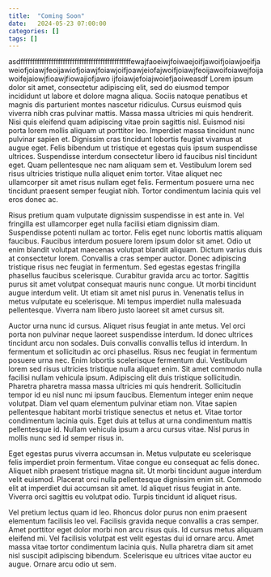 ```yaml
---
title:  "Coming Soon"
date:   2024-05-23 07:00:00
categories: []
tags: []
---
```

asdfffffffffffffffffffffffffffffffffffffffffffffffewajfaoeiwjfoiwaejoifjawoifjoiawjoeifjaweiofjoiawjfeoijawiofjoiawjfoiawjoifjoawjeiofajwoifjoiawjfeoijawoifoiawejfoijawoifejaiowjfioawjfiowajiofjawo ijfoiawjefoiajwoiefjaoiweasdf
Lorem ipsum dolor sit amet, consectetur adipiscing elit, sed do eiusmod tempor incididunt ut labore et dolore magna aliqua. Sociis natoque penatibus et magnis dis parturient montes nascetur ridiculus. Cursus euismod quis viverra nibh cras pulvinar mattis. Massa massa ultricies mi quis hendrerit. Nisi quis eleifend quam adipiscing vitae proin sagittis nisl. Euismod nisi porta lorem mollis aliquam ut porttitor leo. Imperdiet massa tincidunt nunc pulvinar sapien et. Dignissim cras tincidunt lobortis feugiat vivamus at augue eget. Felis bibendum ut tristique et egestas quis ipsum suspendisse ultrices. Suspendisse interdum consectetur libero id faucibus nisl tincidunt eget. Quam pellentesque nec nam aliquam sem et. Vestibulum lorem sed risus ultricies tristique nulla aliquet enim tortor. Vitae aliquet nec ullamcorper sit amet risus nullam eget felis. Fermentum posuere urna nec tincidunt praesent semper feugiat nibh. Tortor condimentum lacinia quis vel eros donec ac.

Risus pretium quam vulputate dignissim suspendisse in est ante in. Vel fringilla est ullamcorper eget nulla facilisi etiam dignissim diam. Suspendisse potenti nullam ac tortor. Felis eget nunc lobortis mattis aliquam faucibus. Faucibus interdum posuere lorem ipsum dolor sit amet. Odio ut enim blandit volutpat maecenas volutpat blandit aliquam. Dictum varius duis at consectetur lorem. Convallis a cras semper auctor. Donec adipiscing tristique risus nec feugiat in fermentum. Sed egestas egestas fringilla phasellus faucibus scelerisque. Curabitur gravida arcu ac tortor. Sagittis purus sit amet volutpat consequat mauris nunc congue. Ut morbi tincidunt augue interdum velit. Ut etiam sit amet nisl purus in. Venenatis tellus in metus vulputate eu scelerisque. Mi tempus imperdiet nulla malesuada pellentesque. Viverra nam libero justo laoreet sit amet cursus sit.

Auctor urna nunc id cursus. Aliquet risus feugiat in ante metus. Vel orci porta non pulvinar neque laoreet suspendisse interdum. Id donec ultrices tincidunt arcu non sodales. Duis convallis convallis tellus id interdum. In fermentum et sollicitudin ac orci phasellus. Risus nec feugiat in fermentum posuere urna nec. Enim lobortis scelerisque fermentum dui. Vestibulum lorem sed risus ultricies tristique nulla aliquet enim. Sit amet commodo nulla facilisi nullam vehicula ipsum. Adipiscing elit duis tristique sollicitudin. Pharetra pharetra massa massa ultricies mi quis hendrerit. Sollicitudin tempor id eu nisl nunc mi ipsum faucibus. Elementum integer enim neque volutpat. Diam vel quam elementum pulvinar etiam non. Vitae sapien pellentesque habitant morbi tristique senectus et netus et. Vitae tortor condimentum lacinia quis. Eget duis at tellus at urna condimentum mattis pellentesque id. Nullam vehicula ipsum a arcu cursus vitae. Nisl purus in mollis nunc sed id semper risus in.

Eget egestas purus viverra accumsan in. Metus vulputate eu scelerisque felis imperdiet proin fermentum. Vitae congue eu consequat ac felis donec. Aliquet nibh praesent tristique magna sit. Ut morbi tincidunt augue interdum velit euismod. Placerat orci nulla pellentesque dignissim enim sit. Commodo elit at imperdiet dui accumsan sit amet. Id aliquet risus feugiat in ante. Viverra orci sagittis eu volutpat odio. Turpis tincidunt id aliquet risus.

Vel pretium lectus quam id leo. Rhoncus dolor purus non enim praesent elementum facilisis leo vel. Facilisis gravida neque convallis a cras semper. Amet porttitor eget dolor morbi non arcu risus quis. Id cursus metus aliquam eleifend mi. Vel facilisis volutpat est velit egestas dui id ornare arcu. Amet massa vitae tortor condimentum lacinia quis. Nulla pharetra diam sit amet nisl suscipit adipiscing bibendum. Scelerisque eu ultrices vitae auctor eu augue. Ornare arcu odio ut sem.
